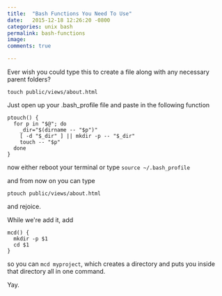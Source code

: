 ```yaml
---
title:  "Bash Functions You Need To Use"
date:   2015-12-18 12:26:20 -0800
categories: unix bash
permalink: bash-functions
image: 
comments: true

---
```


Ever wish you could type this to create a file along with any necessary parent folders?

    touch public/views/about.html

Just open up your .bash_profile file and paste in the following function

    ptouch() {
      for p in "$@"; do
        _dir="$(dirname -- "$p")"
        [ -d "$_dir" ] || mkdir -p -- "$_dir"
        touch -- "$p"
      done
    }

now either reboot your terminal or type `source ~/.bash_profile`
    
and from now on you can type
    
    ptouch public/views/about.html

and rejoice.

While we're add it, add

    mcd() { 
      mkdir -p $1
      cd $1
    }


so you can `mcd myproject`, which creates a directory and puts you inside that directory all in one command.

Yay.